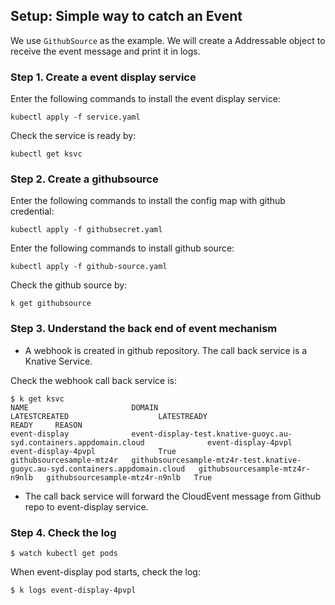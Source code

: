 ## Setup: Simple way to catch an Event

We use `GithubSource` as the example. We will create a Addressable object to receive the event message and print it in logs.


### Step 1. Create a event display service

Enter the following commands to install the event display service:
```
kubectl apply -f service.yaml
```

Check the service is ready by:
```
kubectl get ksvc
```

### Step 2. Create a githubsource

Enter the following commands to install the config map with github credential:
```
kubectl apply -f githubsecret.yaml
```


Enter the following commands to install github source:
```
kubectl apply -f github-source.yaml
```
Check the github source by:
```
k get githubsource
```

### Step 3. Understand the back end of event mechanism

- A webhook is created in github repository. The call back service is a Knative Service.

Check the webhook call back service is:
```
$ k get ksvc
NAME                       DOMAIN                                                                          LATESTCREATED                    LATESTREADY                      READY     REASON
event-display              event-display-test.knative-guoyc.au-syd.containers.appdomain.cloud              event-display-4pvpl              event-display-4pvpl              True
githubsourcesample-mtz4r   githubsourcesample-mtz4r-test.knative-guoyc.au-syd.containers.appdomain.cloud   githubsourcesample-mtz4r-n9nlb   githubsourcesample-mtz4r-n9nlb   True
```

- The call back service will forward the CloudEvent message from Github repo to event-display service.

### Step 4. Check the log

```
$ watch kubectl get pods
```

When event-display pod starts, check the log:
```
$ k logs event-display-4pvpl 
```